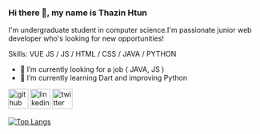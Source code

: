 ### Hi there 👋, my name is Thazin Htun

I'm undergraduate student in computer science.I'm passionate junior web developer who's looking for new opportunities! 

Skills: VUE JS / JS / HTML / CSS / JAVA / PYTHON

- 🔭 I’m currently looking for a job ( JAVA, JS )
- 🌱 I’m currently learning Dart and improving Python 


[<img src='https://cdn.jsdelivr.net/npm/simple-icons@3.0.1/icons/github.svg' alt='github' height='40'>](https://github.com/thaxinhtun)  [<img src='https://cdn.jsdelivr.net/npm/simple-icons@3.0.1/icons/linkedin.svg' alt='linkedin' height='40'>](https://www.linkedin.com/in/ThazinHtun/)  [<img src='https://cdn.jsdelivr.net/npm/simple-icons@3.0.1/icons/twitter.svg' alt='twitter' height='40'>](https://twitter.com/@ThaxinHtun)  

[![Top Langs](https://github-readme-stats.vercel.app/api/top-langs/?username=thaxinhtun)](https://github.com/anuraghazra/github-readme-stats)

